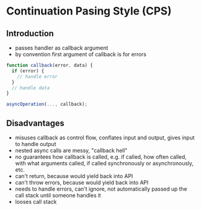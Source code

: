 # Continuation Pasing Style (CPS)



## Introduction

- passes handler as callback argument
- by convention first argument of callback is for errors

```javascript
function callback(error, data) {
  if (error) {
    // handle error
  }
  // handle data
}

asyncOperation(..., callback);
```



## Disadvantages

- misuses callback as control flow, conflates input and output, gives input to handle output
- nested async calls are messy, "callback hell"
- no guarantees how callback is called, e.g. if called, how often called, with what arguments called, if called synchronously or asynchronously, etc.
- can't return, because would yield back into API
- can't throw errors, because would yield back into API
- needs to handle errors, can't ignore, not automatically passed up the call stack until someone handles it
- looses call stack